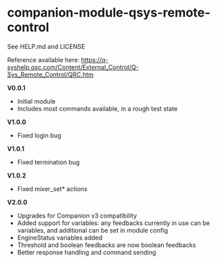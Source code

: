 # companion-module-qsys-remote-control
See HELP.md and LICENSE

Reference available here: https://q-syshelp.qsc.com/Content/External_Control/Q-Sys_Remote_Control/QRC.htm

**V0.0.1** 
* Initial module
* Includes most commands available, in a rough test state

**V1.0.0**
* Fixed login bug

**V1.0.1**
* Fixed termination bug

**V1.0.2**
* Fixed mixer_set* actions

**V2.0.0**
* Upgrades for Companion v3 compatibility
* Added support for variables: any feedbacks currently in use can be variables, and additional can be set in module config
* EngineStatus variables added
* Threshold and boolean feedbacks are now boolean feedbacks
* Better response handling and command sending
